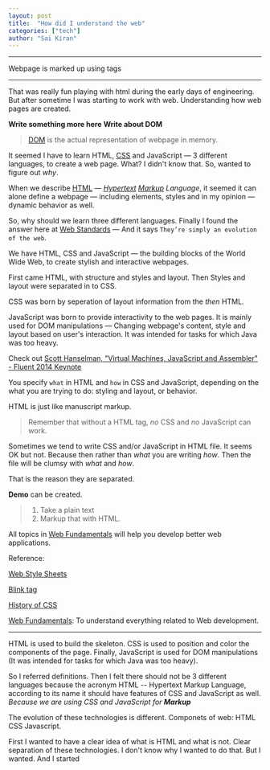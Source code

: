 ```yaml
---
layout: post
title:  "How did I understand the web"
categories: ["tech"]
author: "Sai Kiran"
---
```


----------------

Webpage is marked up using tags

-----------------
That was really fun playing with html during the early days of engineering.
But after sometime I was starting to work with web. Understanding how web 
pages are created. 

**Write something  more here**
**Write about DOM**

> [DOM][] is the actual representation of webpage in memory. 

It seemed I have to learn HTML, [CSS][] and JavaScript &mdash; 3 different 
languages, to create a web page. What? I didn't know that. So, wanted to 
figure out *why*. 

When we describe [HTML][] &mdash; *[Hypertext][] [Markup][] Language*, it 
seemed it can alone define a webpage &mdash; including elements, styles and 
in my opinion &mdash; dynamic behavior as well.


So, why should we learn three different languages. Finally I found the answer 
here at [Web Standards][] &mdash; And it says `They’re simply an evolution of the web`.


We have HTML, CSS and JavaScript &mdash; the building blocks of 
the World Wide Web, to create stylish and interactive webpages.
  
First came HTML, with structure and styles and layout. Then Styles and layout 
were separated in to CSS.

CSS was born by seperation of layout information from the *then* HTML.

JavaScript was born to provide interactivity to the web pages. It is mainly used for 
DOM manipulations &mdash; Changing webpage's content, style and layout based on user's 
interaction. It was intended for tasks for which Java was too heavy.

Check out [Scott Hanselman, "Virtual Machines, JavaScript and Assembler" - Fluent 2014 Keynote][]
 
You specify `what` in HTML and `how` in CSS and JavaScript, depending on the what you are 
trying to do: styling and layout, or behavior.

HTML is just like manuscript markup.

> Remember that without a HTML tag, *no* CSS and *no* JavaScript can work.

Sometimes we tend to write CSS and/or JavaScript in HTML file. It seems OK but not. 
Because then rather than *what* you are writing *how*. Then the file will be clumsy with 
*what* and *how*.

That is the reason they are separated.


**Demo** can be created.
> 1. Take a plain text
> 2. Markup that with HTML.

All topics in [Web Fundamentals][] will help you develop better web applications.

Reference:

[Web Style Sheets](https://www.w3.org/Style/)

[Blink tag](https://www.w3.org/Style/customdtd)

[History of CSS](https://www.w3.org/Style/LieBos2e/history/Overview.html)

[Web Fundamentals][]: To understand everything related to Web development.


[HTML]: https://www.w3.org/WhatIs.html
[Hypertext]: https://www.w3.org/WhatIs.html
[Markup]: https://en.wikipedia.org/wiki/Markup_language#Etymology_and_origin
[Web Standards]: https://www.w3.org/wiki/The_web_standards_model_-_HTML_CSS_and_JavaScript
[CSS]: https://www.w3.org/Style/LieBos2e/history/Overview.html
[CSS Timeline]: https://www.w3.org/Style/CSS20/
[CSS History]: https://www.w3.org/Style/CSS20/history.html

[DOM]: https://www.w3.org/TR/DOM-Level-2-Core/introduction.html
[Scott Hanselman, "Virtual Machines, JavaScript and Assembler" - Fluent 2014 Keynote]: https://www.youtube.com/watch?v=UzyoT4DziQ4&feature=youtu.be
[Web Fundamentals]: https://developers.google.com/web/fundamentals/

-------------------------------

 HTML is used to build the skeleton. CSS is used to position and color the 
 components of the page. Finally, JavaScript is used for DOM manipulations 
 (It was intended for tasks for which Java was too heavy).

 So I referred definitions. Then I felt there should not be 3 different 
 languages because the acronym HTML -- Hypertext Markup Language, according 
 to its name it should have features of CSS and JavaScript as well. *Because we are using CSS and JavaScript for **Markup***
 
 
 The evolution of these technologies is different.
Componets of web: HTML CSS Javascript.

First I wanted to have a clear idea of what is HTML and what is not.
Clear separation of these technologies. I don't know why I wanted to do that. But I wanted. And I started
